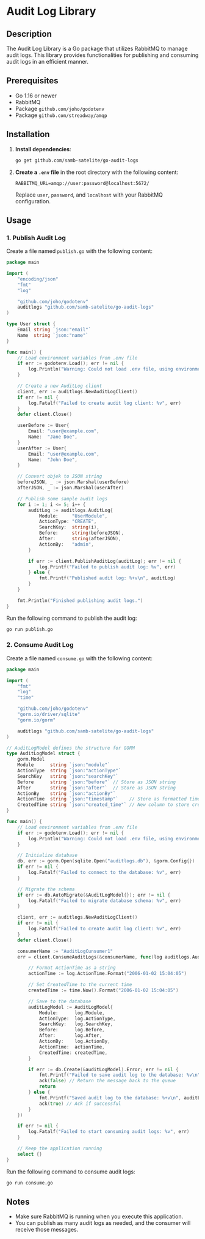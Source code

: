 # Audit Log Library

## Description
The Audit Log Library is a Go package that utilizes RabbitMQ to manage audit logs. This library provides functionalities for publishing and consuming audit logs in an efficient manner.

## Prerequisites
- Go 1.16 or newer
- RabbitMQ
- Package `github.com/joho/godotenv`
- Package `github.com/streadway/amqp`

## Installation
1. **Install dependencies**:
   ```bash
   go get github.com/samb-satelite/go-audit-logs
   ```

2. **Create a `.env` file** in the root directory with the following content:
   ```
   RABBITMQ_URL=amqp://user:password@localhost:5672/
   ```

   Replace `user`, `password`, and `localhost` with your RabbitMQ configuration.

## Usage

### 1. Publish Audit Log

Create a file named `publish.go` with the following content:

```go
package main

import (
	"encoding/json"
	"fmt"
	"log"

	"github.com/joho/godotenv"
	auditlogs "github.com/samb-satelite/go-audit-logs"
)

type User struct {
	Email string `json:"email"`
	Name  string `json:"name"`
}

func main() {
	// Load environment variables from .env file
	if err := godotenv.Load(); err != nil {
		log.Println("Warning: Could not load .env file, using environment variables from the host")
	}

	// Create a new AuditLog client
	client, err := auditlogs.NewAuditLogClient()
	if err != nil {
		log.Fatalf("Failed to create audit log client: %v", err)
	}
	defer client.Close()

	userBefore := User{
		Email: "user@example.com",
		Name:  "Jane Doe",
	}
	userAfter := User{
		Email: "user@example.com",
		Name:  "John Doe",
	}

	// Convert objek to JSON string
	beforeJSON, _ := json.Marshal(userBefore)
	afterJSON, _ := json.Marshal(userAfter)

	// Publish some sample audit logs
	for i := 1; i <= 5; i++ {
		auditLog := auditlogs.AuditLog{
			Module:     "UserModule",
			ActionType: "CREATE",
			SearchKey:  string(i),
			Before:     string(beforeJSON),
			After:      string(afterJSON),
			ActionBy:   "admin",
		}

		if err := client.PublishAuditLog(auditLog); err != nil {
			log.Printf("Failed to publish audit log: %v", err)
		} else {
			fmt.Printf("Published audit log: %+v\n", auditLog)
		}
	}

	fmt.Println("Finished publishing audit logs.")
}
```

Run the following command to publish the audit log:
```bash
go run publish.go
```

### 2. Consume Audit Log

Create a file named `consume.go` with the following content:

```go
package main

import (
	"fmt"
	"log"
	"time"

	"github.com/joho/godotenv"
	"gorm.io/driver/sqlite"
	"gorm.io/gorm"

	auditlogs "github.com/samb-satelite/go-audit-logs"
)

// AuditLogModel defines the structure for GORM
type AuditLogModel struct {
	gorm.Model
	Module      string `json:"module"`
	ActionType  string `json:"actionType"`
	SearchKey   string `json:"searchKey"`
	Before      string `json:"before"` // Store as JSON string
	After       string `json:"after"`  // Store as JSON string
	ActionBy    string `json:"actionBy"`
	ActionTime  string `json:"timestamp"`    // Store as formatted time string
	CreatedTime string `json:"created_time"` // New column to store creation time
}

func main() {
	// Load environment variables from .env file
	if err := godotenv.Load(); err != nil {
		log.Println("Warning: Could not load .env file, using environment variables from the host")
	}

	// Initialize database
	db, err := gorm.Open(sqlite.Open("auditlogs.db"), &gorm.Config{})
	if err != nil {
		log.Fatalf("Failed to connect to the database: %v", err)
	}

	// Migrate the schema
	if err := db.AutoMigrate(&AuditLogModel{}); err != nil {
		log.Fatalf("Failed to migrate database schema: %v", err)
	}

	client, err := auditlogs.NewAuditLogClient()
	if err != nil {
		log.Fatalf("Failed to create audit log client: %v", err)
	}
	defer client.Close()

	consumerName := "AuditLogCunsumer1"
	err = client.ConsumeAuditLogs(&consumerName, func(log auditlogs.AuditLog, ack func(bool)) {

		// Format ActionTime as a string
		actionTime := log.ActionTime.Format("2006-01-02 15:04:05")

		// Set CreatedTime to the current time
		createdTime := time.Now().Format("2006-01-02 15:04:05")

		// Save to the database
		auditLogModel := AuditLogModel{
			Module:      log.Module,
			ActionType:  log.ActionType,
			SearchKey:   log.SearchKey,
			Before:      log.Before,
			After:       log.After,
			ActionBy:    log.ActionBy,
			ActionTime:  actionTime,
			CreatedTime: createdTime,
		}

		if err := db.Create(&auditLogModel).Error; err != nil {
			fmt.Printf("Failed to save audit log to the database: %v\n", err)
			ack(false) // Return the message back to the queue
			return
		} else {
			fmt.Printf("Saved audit log to the database: %+v\n", auditLogModel)
			ack(true) // Ack if successful
		}
	})

	if err != nil {
		log.Fatalf("Failed to start consuming audit logs: %v", err)
	}

	// Keep the application running
	select {}
}
```

Run the following command to consume audit logs:
```bash
go run consume.go
```

## Notes
- Make sure RabbitMQ is running when you execute this application.
- You can publish as many audit logs as needed, and the consumer will receive those messages.